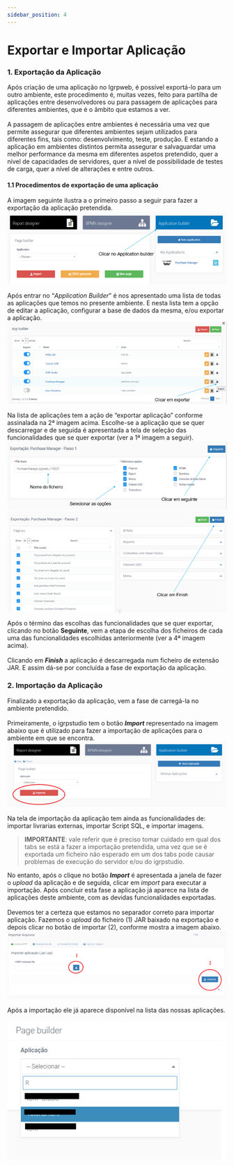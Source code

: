 ```yaml
---
sidebar_position: 4
---
```


# Exportar e Importar Aplicação

### 1. Exportação da Aplicação

Após criação de uma aplicação no Igrpweb, é possível exportá-lo para um outro ambiente, este procedimento é, muitas vezes, feito para partilha de aplicações entre desenvolvedores ou para passagem de aplicações para diferentes ambientes, que é o âmbito que estamos a ver.<br></br>
A passagem de aplicações entre ambientes é necessária uma vez que permite assegurar que diferentes ambientes sejam utilizados para diferentes fins, tais como: desenvolvimento, teste, produção. E estando a aplicação em ambientes distintos permita assegurar e salvaguardar uma melhor performance da mesma em diferentes aspetos pretendido, quer a nível de capacidades de servidores, quer a nível de possibilidade de testes de carga, quer a nível de alterações e entre outros.

#### 1.1 Procedimentos de exportação de uma aplicação

A imagem seguinte ilustra a o primeiro passo a seguir para fazer a exportação da aplicação pretendida.
![Clicar no Application Builder](img/clickAppBuilder.png)

Após entrar no “_Application Builder_” é nos apresentado uma lista de todas as aplicações que temos no presente ambiente. E nesta lista tem a opção de editar a aplicação, configurar a base de dados da mesma, e/ou exportar a aplicação.
![Lista de aplicações criadas](img/listAppCriadas.png)

Na lista de aplicações tem a ação de “exportar aplicação” conforme assinalada na 2ª imagem acima. Escolhe-se a aplicação que se quer descarregar e de seguida é apresentada a tela de seleção das funcionalidades que se quer exportar (ver a 1ª imagem a seguir).
![Seleção das funcionalidades pretendidas](img/selectFuncionalidadesPretendidas.png)
![Escolha de ficheiros a serem exportados](img/escolherFilesAExportar.png)

Após o término das escolhas das funcionalidades que se quer exportar, clicando no botão **Seguinte**, vem a etapa de escolha dos ficheiros de cada uma das funcionalidades escolhidas anteriormente (ver a 4ª imagem acima).<br></br>
Clicando em **_Finish_** a aplicação é descarregada num ficheiro de extensão JAR. E assim dá-se por concluída a fase de exportação da aplicação.

### 2. Importação da Aplicação

Finalizado a exportação da aplicação, vem a fase de carregá-la no ambiente pretendido.<br></br>
Primeiramente, o igrpstudio tem o botão **_Import_** representado na imagem abaixo que é utilizado para fazer a importação de aplicações para o ambiente em que se encontra.
![Botão de Import da aplicação](img/BtnimportApp.png)

Na tela de importação da aplicação tem ainda as funcionalidades de: importar livrarias externas, importar Script SQL, e importar imagens.

> **IMPORTANTE**: vale referir que é preciso tomar cuidado em qual dos tabs se está a fazer a importação pretendida, uma vez que se é exportada um ficheiro não esperado em um dos tabs pode causar problemas de execução do servidor e/ou do igrpstudio.

No entanto, após o clique no botão **_Import_** é apresentada a janela de fazer o _upload_ da aplicação e de seguida, clicar em _import_ para executar a importação. Após concluir esta fase a aplicação já aparece na lista de aplicações deste ambiente, com as devidas funcionalidades exportadas.<br></br>
Devemos ter a certeza que estamos no separador correto para importar aplicação. Fazemos o _upload_ do ficheiro (1) JAR baixado na exportação e depois clicar no botão de importar (2), conforme mostra a imagem abaixo.
![ Import da aplicação](img/importApp.png)

Após a importação ele já aparece disponível na lista das nossas aplicações.<br></br>
![Lista de aplicações no Page Builder](img/listAppPageBuilder.png)







